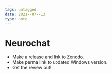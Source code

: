 ```yaml
---
tags: untagged
date: 2021--07--13
type: note
---
```


# Neurochat

- Make a release and link to Zenodo.
- Make perma link to updated Windows version.
- Get the review out!
